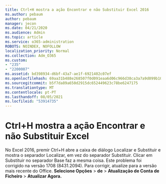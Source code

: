 ```yaml
---
title: Ctrl+H mostra a ação Encontrar e não Substituir Excel 2016
ms.author: pebaum
author: pebaum
manager: jecon
ms.date: 04/21/2020
ms.audience: Admin
ms.topic: article
ms.service: o365-administration
ROBOTS: NOINDEX, NOFOLLOW
localization_priority: Normal
ms.collection: Adm_O365
ms.custom:
- "235"
- "2200007"
ms.assetid: bd398934-d6bf-43a7-ae1f-6921402c07ef
ms.openlocfilehash: 69aa31b488e268507f0d091eaa6d06c966d38ca3a7a9d099b10886e1954b956b
ms.sourcegitcommit: b5f7da89a650d2915dc652449623c78be6247175
ms.translationtype: MT
ms.contentlocale: pt-PT
ms.lasthandoff: 08/05/2021
ms.locfileid: "53914735"
---
```

# <a name="ctrlh-shows-find-not-replace-in-excel"></a>Ctrl+H mostra a ação Encontrar e não Substituir Excel

No Excel 2016, premir Ctrl+H abre a caixa de diálogo Localizar e Substituir e mostra o separador Localizar, em vez do separador Substituir. Clicar em Substituir no separador Base faz a mesma coisa. Este problema foi corrigido na versão 1708 (8431.2094). Para corrigir, atualize para a versão mais recente do Office. **Selecione Opções** \> **de** \> **Atualização de Conta de Ficheiro** \> **Atualizar Agora.**
  